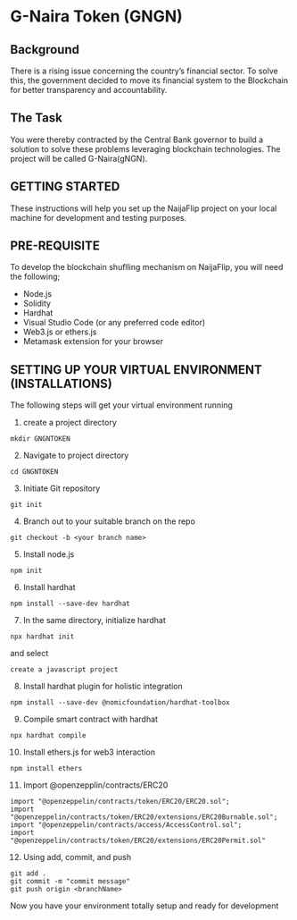 # G-Naira Token (GNGN)

##  Background
There is a rising issue concerning the country’s financial sector. To solve this, the government decided to move its financial system to the Blockchain for better transparency and accountability.

##  The Task

You were thereby contracted by the Central Bank governor to build a solution to solve these problems leveraging blockchain technologies. The project will be called G-Naira(gNGN).


## GETTING STARTED

These instructions will help you set up the NaijaFlip project on your local machine for development and testing purposes.

## PRE-REQUISITE

To develop the blockchain shuflling mechanism on NaijaFlip, you will need the following;

+ Node.js
+ Solidity
+ Hardhat
+ Visual Studio Code (or any preferred code editor)
+ Web3.js or ethers.js
+ Metamask extension for your browser

## SETTING UP YOUR VIRTUAL ENVIRONMENT (INSTALLATIONS)

The following steps will get your virtual environment running

1. create a project directory

```
mkdir GNGNTOKEN
```

2. Navigate to project directory

```
cd GNGNTOKEN
```

3. Initiate Git repository

```
git init
```

4. Branch out to your suitable branch on the repo

```
git checkout -b <your branch name>
```

5. Install node.js

```
npm init
```

6. Install hardhat

```
npm install --save-dev hardhat
```

7. In the same directory, initialize hardhat

```
npx hardhat init
```

and select

```
create a javascript project
```

8. Install hardhat plugin for holistic integration

```
npm install --save-dev @nomicfoundation/hardhat-toolbox
```

9. Compile smart contract with hardhat

```
npx hardhat compile
```

10. Install ethers.js for web3 interaction

```
npm install ethers
```

11. Import @openzepplin/contracts/ERC20

```
import "@openzeppelin/contracts/token/ERC20/ERC20.sol";
import "@openzeppelin/contracts/token/ERC20/extensions/ERC20Burnable.sol";
import "@openzeppelin/contracts/access/AccessControl.sol";
import "@openzeppelin/contracts/token/ERC20/extensions/ERC20Permit.sol"
```

12. Using add, commit, and push
```
git add .
git commit -m "commit message"
git push origin <branchName>
```

Now you have your environment totally setup and ready for development
